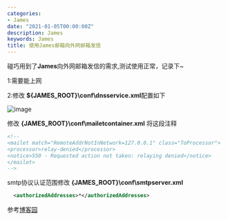 ```yaml
---
categories:
- James
date: "2021-01-05T00:00:00Z"
description: James
keywords: James
title: 使用James邮箱向外网邮箱发信
---
```


碰巧用到了**James**向外网邮箱发信的需求,测试使用正常，记录下~

1:需要能上网

2:修改 **${JAMES_ROOT}\conf\dnsservice.xml**配置如下

<!--more-->

![image](https://i.inderiva.eu.org/james/james-dns.png)

修改 **{JAMES_ROOT}\conf\mailetcontainer.xml** 将这段注释

```xml
<!--
<mailet match="RemoteAddrNotInNetwork=127.0.0.1" class="ToProcessor">
<processor>relay-denied</processor>
<notice>550 - Requested action not taken: relaying denied</notice>
</mailet>
-->
```

smtp协议认证范围修改 **{JAMES_ROOT}\conf\smtpserver.xml**
```xml
  <authorizedAddresses>*</authorizedAddresses>
```
参考[博客园](https://www.cnblogs.com/jacklondon/p/install_mail_server_at_windows_with_apache_james_3_3_for_internet.html)

